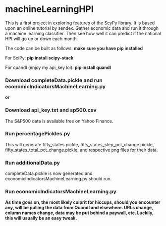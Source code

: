 # machineLearningHPI
This is a first project in exploring features of the ScyPy library. It is based upon an online tutorial by sendex.
Gather economic data and run it through a machine learning classifier.
Then see how well it can predict if the national HPI will go up or down each month.

The code can be built as follows:
**make sure you have pip installed**

For SciPy:
**pip install scipy-stack**

For quandl (enjoy my api_key lol):
**pip install quandl**

### Download completeData.pickle and run economicIndicatorsMachineLearning.py

**or**

### Download api_key.txt and sp500.csv
The S&P500 data is available free on Yahoo Finance.

### Run percentagePickles.py 
This will generate fifty_states.pickle, fifty_states_step_pct_change.pickle, fifty_states_total_pct_change.pickle, and respective png files for their data.

### Run additionalData.py
completeData.pickle is now generated and economicIndicatorsMachineLearning.py should run.

### Run economicIndicatorsMachineLearning.py

**As time goes on, the most likely culprit for hiccups, should you encounter any, will be pulling the data from Quandl and elsewhere. URLs change, column names change, data may be put behind a paywall, etc. Luckily, this will usually be an easy tweak.**




